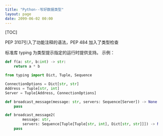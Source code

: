 ```yaml
---
title: "Python--写好数据类型"
layout: page
date: 2099-06-02 00:00
---
```

[TOC]


PEP 3107引入了功能注释的语法，PEP 484 加入了类型检查

标准库 typing 为类型提示指定的运行时提供支持。
示例：


```python
def f(a: str, b:int) -> str:
    return a * b
```

```python
from typing import Dict, Tuple, Sequence

ConnectionOptions = Dict[str, str]
Address = Tuple[str, int]
Server = Tuple[Address, ConnectionOptions]

def broadcast_message(message: str, servers: Sequence[Server]) -> None:
    pass

def broadcast_message2(
        message: str,
        servers: Sequence[Tuple[Tuple[str, int], Dict[str, str]]]) -> None:
    pass

```
